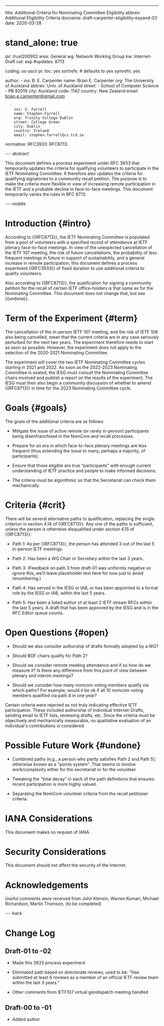---
title: Additional Criteria for Nominating Committee Eligibility
abbrev: Additional Eligibility Criteria
docname: draft-carpenter-eligibility-expand-02
date: 2020-03-28

# stand_alone: true

ipr: trust200902
area: General
wg: Network Working Group
kw: Internet-Draft
cat: exp
#updates: 8713

coding: us-ascii
pi:
  toc: yes
  sortrefs:   # defaults to yes
  symrefs: yes

author:
      -
        ins: B. E. Carpenter
        name: Brian E. Carpenter
        org: The University of Auckland
        abbrev: Univ. of Auckland
        street:
        - School of Computer Science
        - PB 92019
        city: Auckland
        code: 1142
        country: New Zealand
        email: brian.e.carpenter@gmail.com

      -
        ins: S. Farrell
        name: Stephen Farrell
        org: Trinity College Dublin
        street: College Green
        city: Dublin
        country: Ireland
        email: stephen.farrell@cs.tcd.ie

normative:
  RFC3933:
  RFC8713:

--- abstract

This document defines a process experiment under RFC 3933 that
temporarily updates the criteria for qualifying volunteers
to participate in the IETF Nominating Committee. It therefore
also updates the criteria for qualifying signatories to a
community recall petition. The purpose is to make the criteria
more flexible in view of increasing remote participation in the
IETF and a probable decline in face-to-face meetings. This
document temporarily varies the rules in RFC 8713.

--- middle

# Introduction        {#intro}

According to {{RFC8713}}, the IETF Nominating Committee is populated
from a pool of volunteers with a specified record of attendance at
IETF plenary face-to-face meetings. In view of the unexpected cancellation
of the IETF 107 meeting, the risk of future cancellations, the probability
of less frequent meetings in future in support of sustainability, and
a general increase in remote participation, this document defines a
process experiment {{RFC3933}} of fixed duration to use additional criteria to qualify
volunteers.

Also according to {{RFC8713}}, the qualification for signing a community
petition for the recall of certain IETF office-holders is that same as
for the Nominating Committee. This document does not change that, but
see {{undone}}.

# Term of the Experiment {#term}

The cancellation of the in-person IETF 107 meeting, and the risk of IETF 108
also being cancelled, mean that the current criteria are in any case
seriously perturbed for the next two years. The experiment therefore
needs to start as soon as possible. However, the experiment does not apply
to the selection of the 2020-2021 Nominating Committee.

The experiment will cover the two IETF Nominating Committee cycles starting
in 2021 and 2022. As soon as the 2022-2023 Nominating Committee is seated,
the IESG must consult the Nominating Committee chairs involved and publish a
report on the results of the experiment. The IESG must then also begin a community
discussion of whether to amend {{RFC8713}} in time for the 2023 Nominating
Committee cycle.

# Goals        {#goals}

The goals of the additional criteria are as follows:

- Mitigate the issue of active remote (or rarely in-person) participants being disenfranchised in the NomCom and recall processes.

- Prepare for an era in which face-to-face plenary meetings are less frequent (thus extending the issue to many, perhaps a majority, of participants).

- Ensure that those eligible are true "participants" with enough current understanding of IETF practice and people to make informed decisions.

- The criteria must be algorithmic so that the Secretariat can check them mechanically.


# Criteria     {#crit}

There will be several alternative paths to qualification, replacing the single criterion in section 4.14 of {{RFC8713}}. Any one of the paths is sufficient, unless the person is otherwise disqualified under section 4.15 of {{RFC8713}}:

- Path 1: As per {{RFC8713}}, the person has attended 3 out of the last 5 in-person IETF meetings. 

- Path 2: Has been a WG Chair or Secretary within the last 3 years.

- Path 3: (Feedback on path 3 from draft-01 was uniformly negative so ignore this, we'll leave placeholder text here for now just to avoid renumbering.)

- Path 4: Has served in the IESG or IAB, or has been appointed to a formal role by the IESG or IAB, within the last 5 years.

- Path 5: Has been a listed author of at least 2 IETF stream RFCs within the last 5 years. A draft that has been approved by the IESG and is in the RFC Editor queue counts.

# Open Questions {#open}

- Should we also consider authorship of drafts formally adopted by a WG? 

- Should BOF chairs qualify for Path 2?

- Should we consider remote meeting attendance and if so how do we measure it?
Is there any difference from this point of view between plenary and interim meetings?

- Should we consider how many nomcom voting members qualify via which paths? 
For example, would it be ok if all 10 nomcom voting members qualified via
path 4 in one year?

Certain criteria were rejected as not truly indicating effective IETF participation.
These included authorship of individual Internet-Drafts, sending email to IETF lists,
reviewing drafts,
etc. Since the criteria must be objectively and mechanically measurable, no 
qualitative evaluation of an individual's contributions is considered. 

# Possible Future Work {#undone}

- Combined paths (e.g., a person who partly satisfies Path 2 and Path 5);
otherwise known as a "points system". That seems to involve work/complexity either
for the secretariat or for the volunteer.

- Tweaking the "time decay" in each of the path definitions that ensures
recent participation is more highly valued.

- Separating the NomCom volunteer criteria from the recall petitioner criteria.

# IANA Considerations

This document makes no request of IANA.

# Security Considerations

This document should not affect the security of the Internet.

# Acknowledgements

Useful comments were received from John Klensin, Warren Kumari, Michael Richardson, Martin Thomson, (to be completed)


--- back

# Change Log

## Draft-01 to -02

- Made this 3933 process experiment

- Eliminated path based on directorate reviews, used to be: "Has submitted at
  least 6 reviews as a member of an official IETF review team within the last 3
  years."

- Other comments from IETF107 virtual gendispatch meeting handled

## Draft-00 to -01

- Added author


